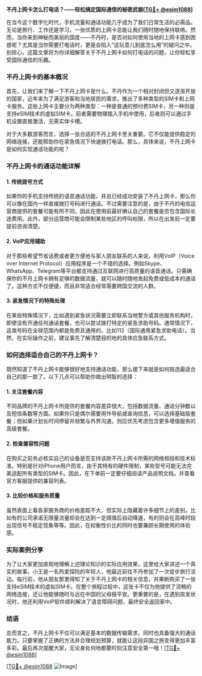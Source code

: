 **不丹上网卡怎么打电话？——轻松搞定国际通信的秘密武器[[TG💪+ @esim1088](https://t.me/s/esim1088)]**

在当今这个数字化时代，手机流量和通话功能几乎成为了我们日常生活的必需品。无论是旅行、工作还是学习，一张优质的上网卡总能让我们随时随地保持联络。然而，当你来到神秘而美丽的国度——不丹时，是否对如何使用当地的上网卡感到困惑呢？尤其是当你需要打电话时，更是会陷入“这玩意儿到底怎么用”的疑问之中。别担心，这篇文章将为你详细解答关于不丹上网卡如何打电话的问题，让你轻松享受国际通信的乐趣。

### 不丹上网卡的基本概况

首先，让我们来了解一下不丹上网卡是什么。不丹作为一个相对封闭但又逐渐开放的国家，近年来为了满足游客和当地居民的需求，推出了多种类型的SIM卡和上网卡服务。这些上网卡主要分为两种类型：一种是普通的预付费SIM卡，另一种则是支持eSIM技术的虚拟SIM卡。前者需要物理插入手机中使用，后者则可以通过手机设置直接激活，无需实体卡槽。

对于大多数游客而言，选择一张合适的不丹上网卡至关重要。它不仅能提供稳定的网络连接，还能帮助你在紧急情况下快速拨打电话。那么，具体来说，不丹上网卡是如何实现通话功能的呢？

### 不丹上网卡的通话功能详解

#### 1. **传统拨号方式**
   如果你的手机支持传统的语音通话功能，并且已经成功安装了不丹上网卡，那么你可以像在国内一样直接拨打号码进行通话。不过需要注意的是，由于不丹的电信运营商提供的套餐可能有所不同，因此在使用前最好确认自己的套餐是否包含国际长途费用。此外，部分运营商可能会限制某些地区的呼叫权限，所以在出发前一定要提前咨询清楚。

#### 2. **VoIP应用辅助**
   对于那些希望节省话费或者更方便地与家人朋友联系的人来说，利用VoIP（Voice over Internet Protocol）应用程序是一个不错的选择。例如Skype、WhatsApp、Telegram等平台都支持通过互联网进行高质量的语音通话。只需确保你的不丹上网卡拥有足够的数据流量，就可以随时随地发起免费或低成本的通话了。这种方式不仅便捷，而且非常适合经常需要跨国交流的人群。

#### 3. **紧急情况下的特殊处理**
   在某些特殊情况下，比如遇到紧急状况需要立即联系当地警方或其他服务机构时，即使没有开通任何通话套餐，也可以尝试拨打特定的紧急求助号码。通常情况下，这类号码在全球范围内都是免费且通用的，比如112（国际通用紧急求助电话）。当然，在实际操作之前，建议事先了解清楚目的地的具体应急联系方式。

### 如何选择适合自己的不丹上网卡？

既然知道了不丹上网卡能够很好地支持通话功能，那么接下来就是如何挑选最适合自己的那一款了。以下几点可以帮助你做出明智的选择：

#### 1. **关注套餐内容**
   不同品牌的不丹上网卡所提供的套餐内容差异很大，包括数据流量、通话分钟数以及短信条数等方面。如果你只是偶尔需要用作导航或查询信息，可以选择基础版套餐；但如果计划长时间停留并频繁与外界沟通，则应优先考虑包含更多增值服务的高级套餐。

#### 2. **检查兼容性问题**
   在购买之前务必核实自己的设备是否支持该款不丹上网卡所需的网络频段和技术标准。特别是针对iPhone用户而言，由于其特有的硬件限制，某些型号可能无法完美适配所有类型的SIM卡。因此，在下单前一定要仔细阅读产品说明文档，并查看官方客服提供的兼容列表。

#### 3. **比较价格和服务质量**
   虽然表面上看各家服务商的价格差距不大，但实际上隐藏着许多细节上的差别。比如有的公司承诺无限量流量却会在达到一定阈值后自动降速，有的则会在高峰时段出现信号不稳定现象等等。因此，在权衡性价比的同时也要兼顾长期使用的体验感。

### 实际案例分享

为了让大家更加直观地理解上述理论知识的实际应用效果，这里给大家讲述一个真实的故事。小王是一名热爱探险的年轻人，他最近前往不丹参加了一次徒步旅行活动。临行前，他从朋友那里得知了关于不丹上网卡的相关信息，并果断购买了一张支持eSIM技术的虚拟SIM卡。在整个旅程过程中，这张卡不仅为他提供了流畅的网络连接，还让他能够随时与远在中国的父母报平安。更重要的是，在遇到突发状况时，他还利用VoIP软件顺利解决了语言障碍问题，最终安全返回家中。

### 结语

总而言之，不丹上网卡不仅可以满足基本的数据传输需求，同时也具备强大的通话能力。只要掌握了正确的方法并合理规划预算，就能让这段异国之旅变得更加丰富多彩。最后再次提醒大家，无论身处何地都要时刻注意安全第一哦！[[TG💪+ @esim1088](https://t.me/s/esim1088)] 

[[TG💪+ @esim1088](https://t.me/s/esim1088) ![Image](https://i.postimg.cc/4NQfJmqS/Snipaste-2025-05-13-00-14-12.png)]